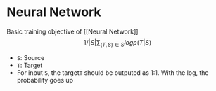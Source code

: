 # Neural Network

Basic training objective of [[Neural Network]]
$$1/|S| \sum_{(T,S)\in{S}}logp(T|S)$$
- `S`: Source
- `T`: Target
- For input `S`, the target`T` should be outputed as 1:1. With the log, the probability goes up
